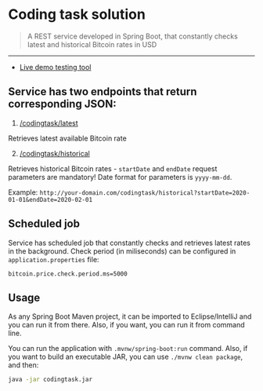 Coding task solution
===============
> A REST service developed in Spring Boot, that constantly checks latest and historical Bitcoin rates in USD
-------------
- [Live demo testing tool](http://markokramar.com:9090/codingtask)

Service has two endpoints that return corresponding JSON:
-------------
1. [/codingtask/latest](http://markokramar.com:9090/codingtask/latest)

Retrieves latest available Bitcoin rate

2. [/codingtask/historical](http://markokramar.com:9090/codingtask/historical?startDate=2020-01-01&endDate=2020-02-02)

Retrieves historical Bitcoin rates - `startDate` and `endDate` request parameters are mandatory! Date format for parameters is `yyyy-mm-dd`.

Example: `http://your-domain.com/codingtask/historical?startDate=2020-01-01&endDate=2020-02-01`

Scheduled job
-------------

Service has scheduled job that constantly checks and retrieves latest rates in the background. Check period (in miliseconds) can be configured in `application.properties` file:

```properties
bitcoin.price.check.period.ms=5000
```

Usage
-------------
As any Spring Boot Maven project, it can be imported to Eclipse/IntelliJ and you can run it from there. Also, if you want, you can run it from command line.

You can run the application with `.mvnw/spring-boot:run` command. Also, if you want to build an executable JAR, you can use `./mvnw clean package`, and then:

```sh
java -jar codingtask.jar
```
